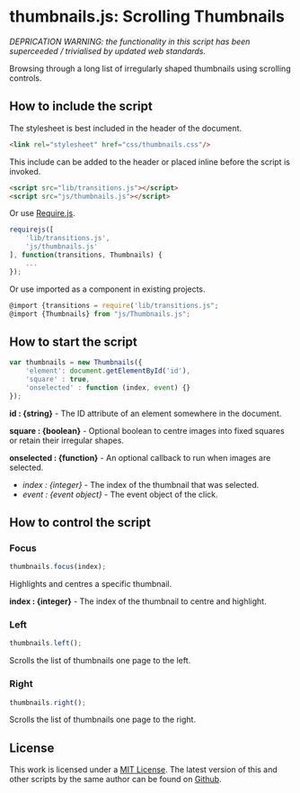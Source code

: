 # thumbnails.js: Scrolling Thumbnails

*DEPRICATION WARNING: the functionality in this script has been superceeded / trivialised by updated web standards.*

Browsing through a long list of irregularly shaped thumbnails using scrolling controls.

## How to include the script

The stylesheet is best included in the header of the document.

```html
<link rel="stylesheet" href="css/thumbnails.css"/>
```

This include can be added to the header or placed inline before the script is invoked.

```html
<script src="lib/transitions.js"></script>
<script src="js/thumbnails.js"></script>
```

Or use [Require.js](https://requirejs.org/).

```js
requirejs([
	'lib/transitions.js',
	'js/thumbnails.js'
], function(transitions, Thumbnails) {
	...
});
```

Or use imported as a component in existing projects.

```js
@import {transitions = require('lib/transitions.js";
@import {Thumbnails} from "js/Thumbnails.js";
```

## How to start the script

```javascript
var thumbnails = new Thumbnails({
	'element': document.getElementById('id'),
	'square' : true,
	'onselected' : function (index, event) {}
});
```

**id : {string}** - The ID attribute of an element somewhere in the document.

**square : {boolean}** - Optional boolean to centre images into fixed squares or retain their irregular shapes.

**onselected : {function}** - An optional callback to run when images are selected.
- *index : {integer}* - The index of the thumbnail that was selected.
- *event : {event object}* - The event object of the click.

## How to control the script

### Focus

```javascript
thumbnails.focus(index);
```

Highlights and centres a specific thumbnail.

**index : {integer}** - The index of the thumbnail to centre and highlight.

### Left

```javascript
thumbnails.left();
```

Scrolls the list of thumbnails one page to the left.

### Right

```javascript
thumbnails.right();
```

Scrolls the list of thumbnails one page to the right.

## License

This work is licensed under a [MIT License](https://opensource.org/licenses/MIT). The latest version of this and other scripts by the same author can be found on [Github](https://github.com/WoollyMittens).
